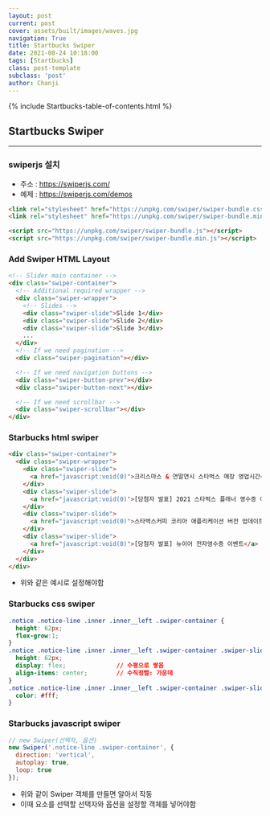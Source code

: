 ```yaml
---
layout: post
current: post
cover: assets/built/images/waves.jpg
navigation: True
title: Startbucks Swiper
date: 2021-08-24 10:18:00
tags: [Startbucks]
class: post-template
subclass: 'post'
author: Chanji
---
```

{% include Startbucks-table-of-contents.html %}

## Startbucks Swiper
***
### swiperjs 설치
- 주소 : https://swiperjs.com/
- 예제 : https://swiperjs.com/demos
~~~html
<link rel="stylesheet" href="https://unpkg.com/swiper/swiper-bundle.css" />
<link rel="stylesheet" href="https://unpkg.com/swiper/swiper-bundle.min.css" />

<script src="https://unpkg.com/swiper/swiper-bundle.js"></script>
<script src="https://unpkg.com/swiper/swiper-bundle.min.js"></script>
~~~

### Add Swiper HTML Layout
~~~html
<!-- Slider main container -->
<div class="swiper-container">
  <!-- Additional required wrapper -->
  <div class="swiper-wrapper">
    <!-- Slides -->
    <div class="swiper-slide">Slide 1</div>
    <div class="swiper-slide">Slide 2</div>
    <div class="swiper-slide">Slide 3</div>
    ...
  </div>
  <!-- If we need pagination -->
  <div class="swiper-pagination"></div>

  <!-- If we need navigation buttons -->
  <div class="swiper-button-prev"></div>
  <div class="swiper-button-next"></div>

  <!-- If we need scrollbar -->
  <div class="swiper-scrollbar"></div>
</div>
~~~

### Starbucks html swiper
~~~html
<div class="swiper-container">
  <div class="swiper-wrapper">
    <div class="swiper-slide">
      <a href="javascript:void(0)">크리스마스 & 연말연시 스타벅스 매장 영업시간</a>
    </div>
    <div class="swiper-slide">
      <a href="javascript:void(0)">[당첨자 발표] 2021 스타벅스 플래너 영수증 이벤트</a>
    </div>
    <div class="swiper-slide">
      <a href="javascript:void(0)">스타벅스커피 코리아 애플리케이션 버전 업데이트 안내</a>
    </div>
    <div class="swiper-slide">
      <a href="javascript:void(0)">[당첨자 발표] 뉴이어 전자영수증 이벤트</a>
    </div>
  </div>
</div>
~~~

- 위와 같은 예시로 설정해야함

### Starbucks css swiper
~~~css
.notice .notice-line .inner .inner__left .swiper-container {
  height: 62px;
  flex-grow:1;
}
.notice .notice-line .inner .inner__left .swiper-container .swiper-slide {
  height: 62px;
  display: flex;              // 수평으로 쌓음
  align-items: center;        // 수직정렬: 가운데
}
.notice .notice-line .inner .inner__left .swiper-container .swiper-slide a {
  color: #fff;
}
~~~


### Starbucks javascript swiper
~~~javascript
// new Swiper(선택자, 옵션)
new Swiper('.notice-line .swiper-container', {
  direction: 'vertical',
  autoplay: true,
  loop: true
});
~~~
- 위와 같이 Swiper 객체를 만들면 알아서 작동
- 이때 요소를 선택할 선택자와 옵션을 설정할 객체를 넣어야함







